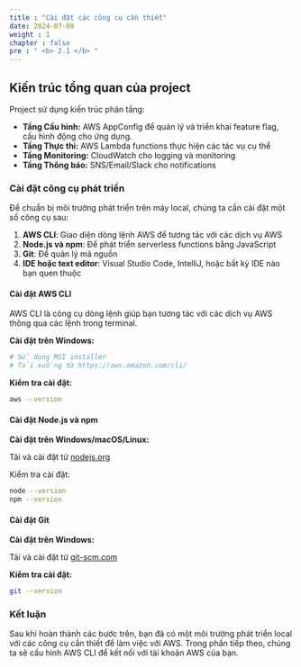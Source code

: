 ```yaml
---
title : "Cài đặt các công cụ cần thiết"
date: 2024-07-09
weight : 1
chapter : false
pre : " <b> 2.1 </b> "
---
```


## Kiến trúc tổng quan của project

Project sử dụng kiến trúc phân tầng:
- **Tầng Cấu hình:** AWS AppConfig để quản lý và triển khai feature flag, cấu hình động cho ứng dụng.
- **Tầng Thực thi:** AWS Lambda functions thực hiện các tác vụ cụ thể
- **Tầng Monitoring:** CloudWatch cho logging và monitoring
- **Tầng Thông báo:** SNS/Email/Slack cho notifications

### Cài đặt công cụ phát triển

Để chuẩn bị môi trường phát triển trên máy local, chúng ta cần cài đặt một số công cụ sau:

1. **AWS CLI**: Giao diện dòng lệnh AWS để tương tác với các dịch vụ AWS
2. **Node.js và npm**: Để phát triển serverless functions bằng JavaScript
3. **Git**: Để quản lý mã nguồn
4. **IDE hoặc text editor**: Visual Studio Code, IntelliJ, hoặc bất kỳ IDE nào bạn quen thuộc

#### Cài đặt AWS CLI

AWS CLI là công cụ dòng lệnh giúp bạn tương tác với các dịch vụ AWS thông qua các lệnh trong terminal.

**Cài đặt trên Windows:**

```bash
# Sử dụng MSI installer
# Tải xuống từ https://aws.amazon.com/cli/
```

**Kiểm tra cài đặt:**

```bash
aws --version
```

#### Cài đặt Node.js và npm

**Cài đặt trên Windows/macOS/Linux:**

Tải và cài đặt từ [nodejs.org](https://nodejs.org/)

Kiểm tra cài đặt:

```bash
node --version
npm --version
```

#### Cài đặt Git

**Cài đặt trên Windows:**

Tải và cài đặt từ [git-scm.com](https://git-scm.com/download/win)

**Kiểm tra cài đặt:**

```bash
git --version
```

### Kết luận

Sau khi hoàn thành các bước trên, bạn đã có một môi trường phát triển local với các công cụ cần thiết để làm việc với AWS. Trong phần tiếp theo, chúng ta sẽ cấu hình AWS CLI để kết nối với tài khoản AWS của bạn. 